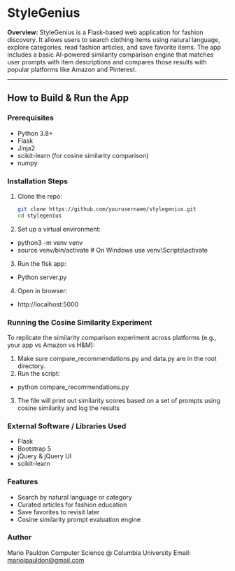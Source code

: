 # StyleGenius

**Overview:** StyleGenius is a Flask-based web application for fashion discovery. It allows users to search clothing items using natural language, explore categories, read fashion articles, and save favorite items. The app includes a basic AI-powered similarity comparison engine that matches user prompts with item descriptions and compares those results with popular platforms like Amazon and Pinterest.

---
## How to Build & Run the App

### Prerequisites

- Python 3.8+
- Flask
- Jinja2
- scikit-learn (for cosine similarity comparison)
- numpy

### Installation Steps

1. Clone the repo:
   ```bash
   git clone https://github.com/yourusername/stylegenius.git
   cd stylegenius
2. Set up a virtual environment:
- python3 -m venv venv
- source venv/bin/activate  # On Windows use venv\Scripts\activate
3. Run the flsk app:
- Python server.py

4. Open in browser:
- http://localhost:5000

### Running the Cosine Similarity Experiment

To replicate the similarity comparison experiment across platforms (e.g., your app vs Amazon vs H&M):

1. Make sure compare_recommendations.py and data.py are in the root directory.
2. Run the script: 
- python compare_recommendations.py
3. The file will print out similarity scores based on a set of prompts using cosine similarity and log the results

### External Software / Libraries Used
- Flask
- Bootstrap 5
- jQuery & jQuery UI
- scikit-learn

### Features
- Search by natural language or category
- Curated articles for fashion education
- Save favorites to revisit later
- Cosine similarity prompt evaluation engine

### Author
Mario Pauldon
Computer Science @ Columbia University
Email: marioipauldon@gmail.com

